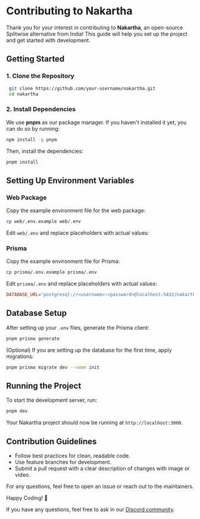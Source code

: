 # Contributing to Nakartha

Thank you for your interest in contributing to **Nakartha**, an open-source Splitwise alternative from India! This guide will help you set up the project and get started with development.

## Getting Started

### 1. Clone the Repository

```sh
 git clone https://github.com/your-username/nakartha.git
 cd nakartha
```

### 2. Install Dependencies

We use **pnpm** as our package manager. If you haven't installed it yet, you can do so by running:

```sh
npm install -g pnpm
```

Then, install the dependencies:

```sh
pnpm install
```

## Setting Up Environment Variables

### Web Package

Copy the example environment file for the web package:

```sh
cp web/.env.example web/.env
```

Edit `web/.env` and replace placeholders with actual values:

### Prisma

Copy the example environment file for Prisma:

```sh
cp prisma/.env.example prisma/.env
```

Edit `prisma/.env` and replace placeholders with actual values:

```ini
DATABASE_URL="postgresql://<username>:<password>@localhost:5432/nakartha"
```

## Database Setup

After setting up your `.env` files, generate the Prisma client:

```sh
pnpm prisma generate
```

(Optional) If you are setting up the database for the first time, apply migrations:

```sh
pnpm prisma migrate dev --name init
```

## Running the Project

To start the development server, run:

```sh
pnpm dev
```

Your Nakartha project should now be running at `http://localhost:3000`.

## Contribution Guidelines

- Follow best practices for clean, readable code.
- Use feature branches for development.
- Submit a pull request with a clear description of changes with image or video.

For any questions, feel free to open an issue or reach out to the maintainers.

Happy Coding! 🚀

If you have any questions, feel free to ask in our [Discord community](https://discord.gg/eTpNmrm3).
